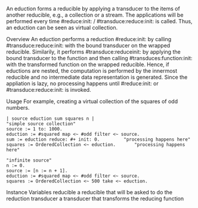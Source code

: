 An eduction forms a reducible by applying a transducer to the items of another reducible, e.g., a collection or a stream.
The applications will be performed every time #reduce:init: / #transduce:reduce:init: is called. Thus, an eduction can be seen as virtual collection.

Overview
An eduction performs a reduction #reduce:init: by calling #transduce:reduce:init: with the bound transducer on the wrapped reducible.
Similarily, it performs #transduce:reduceinit: by applying the bound transducer to the function and then calling #transduces:function:init: with the transformed function on the wrapped reducible.
Hence, if eductions are nested, the computation is performed by the innermost reducible and no intermediate data representation is generated.
Since the appliation is lazy, no processing happens until #reduce:init: or #transduce:reduce:init: is invoked.

Usage
For example, creating a virtual collection of the squares of odd numbers.

	| source eduction sum squares n |
	"simple source collection"
	source := 1 to: 1000.
	eduction := #squared map <~ #odd filter <~ source.
	sum := eduction reduce: #+ init: 0.			"processing happens here"
	squares := OrderedCollection <~ eduction.		"processing happens here"

	"infinite source"
	n := 0.
	source := [n := n + 1].
	eduction := #squared map <~ #odd filter <~ source.
	squares := OrderedCollection <~ 500 take <~ eduction.

Instance Variables
	reducible	<Reducible>	a reducible that will be asked to do the reduction
	transducer	<Transducer>	a transducer that transforms the reducing function

